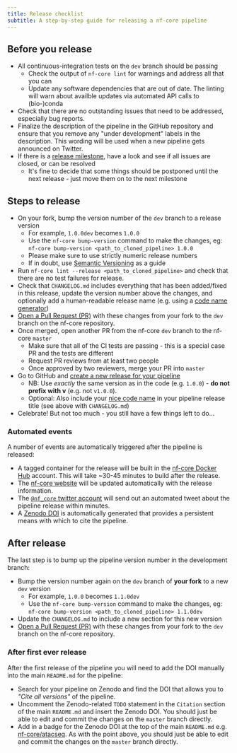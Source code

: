 ```yaml
---
title: Release checklist
subtitle: A step-by-step guide for releasing a nf-core pipeline
---
```


## Before you release

- All continuous-integration tests on the `dev` branch should be passing
  - Check the output of `nf-core lint` for warnings and address all that you can
  - Update any software dependencies that are out of date.
    The linting will warn about availble updates via automated API calls to (bio-)conda
- Check that there are no outstanding issues that need to be addressed, especially bug reports.
- Finalize the description of the pipeline in the GitHub repository and ensure that you remove any "under development" labels in the description. This wording will be used when a new pipeline gets announced on Twitter.
- If there is a [release milestone](https://help.github.com/en/github/managing-your-work-on-github/about-milestones),
  have a look and see if all issues are closed, or can be resolved
  - It's fine to decide that some things should be postponed until the next release - just move them on to the next milestone

## Steps to release

- On your fork, bump the version number of the `dev` branch to a release version
  - For example, `1.0.0dev` becomes `1.0.0`
  - Use the `nf-core bump-version` command to make the changes, eg: `nf-core bump-version <path_to_cloned_pipeline> 1.0.0`
  - Please make sure to use strictly numeric release numbers
  - If in doubt, use [Semantic Versioning](https://semver.org/) as a guide
- Run `nf-core lint --release <path_to_cloned_pipeline>` and check that there are no test failures for release.
- Check that `CHANGELOG.md` includes everything that has been added/fixed in this release, update the version number above the changes, and optionally add a human-readable release name (e.g. using a [code name generator](http://www.codenamegenerator.com/))
- [Open a Pull Request (PR)](https://help.github.com/en/articles/creating-a-pull-request) with these changes from your fork to the `dev` branch on the nf-core repository.
- Once merged, open another PR from the nf-core `dev` branch to the nf-core `master`
  - Make sure that all of the CI tests are passing - this is a special case PR and the tests are different
  - Request PR reviews from at least two people
  - Once approved by two reviewers, merge your PR into `master`
- Go to GitHub and [create a new release for your pipeline](https://help.github.com/en/articles/creating-releases)
  - NB: Use _exactly_ the same version as in the code (e.g. `1.0.0`) - **do not prefix with v** (e.g. not `v1.0.0`).
  - Optional: Also include your [nice code name](http://www.codenamegenerator.com/) in your pipeline release title (see above with `CHANGELOG.md`)
- Celebrate! But not too much - you still have a few things left to do...

### Automated events

A number of events are automatically triggered after the pipeline is released:

- A tagged container for the release will be built in the [nf-core Docker Hub](https://hub.docker.com/orgs/nfcore/repositories) account. This will take ~30-45 minutes to build after the release.
- The [nf-core website](https://nf-co.re/pipelines) will be updated automatically with the release information.
- The [`@nf_core` twitter account](https://twitter.com/nf_core) will send out an automated tweet about the pipeline release within minutes.
- A [Zenodo DOI](https://zenodo.org/) is automatically generated that provides a persistent means with which to cite the pipeline.

## After release

The last step is to bump up the pipeline version number in the development branch:

- Bump the version number again on the `dev` branch of **your fork** to a new `dev` version
  - For example, `1.0.0` becomes `1.1.0dev`
  - Use the `nf-core bump-version` command to make the changes, eg: `nf-core bump-version <path_to_cloned_pipeline> 1.1.0dev`
- Update the `CHANGELOG.md` to include a new section for this new version
- [Open a Pull Request (PR)](https://help.github.com/en/articles/creating-a-pull-request) with these changes from your fork to the `dev` branch on the nf-core repository.

### After first ever release

After the first release of the pipeline you will need to add the DOI manually into the main `README.md` for the pipeline:

- Search for your pipeline on Zenodo and find the DOI that allows you to _"Cite all versions"_ of the pipeline.
- Uncomment the Zenodo-related `TODO` statement in the `Citation` section of the main `README.md` and insert the Zenodo DOI. You should just be able to edit and commit the changes on the `master` branch directly.
- Add in a badge for the Zenodo DOI at the top of the main `README.md` e.g. [nf-core/atacseq](https://github.com/nf-core/atacseq/blob/fa1e3f8993cd20e249b9df09d29c5498eff311d2/README.md). As with the point above, you should just be able to edit and commit the changes on the `master` branch directly.
